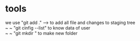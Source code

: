 # tools 

we use "git add ." --> to add all file and changes to staging tree <br> 
~   ~  "git cinfig --list" to know data of user <br>
~   ~  "git mkdir <name of direc>" to make new folder <br>
 